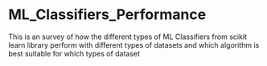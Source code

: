 # ML_Classifiers_Performance
This is an survey of how the different types of ML Classifiers from scikit learn library perform with different types of datasets and 
which algorithm is best suitable for which types of dataset
